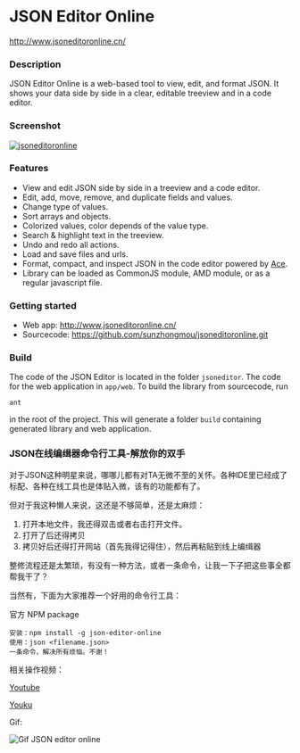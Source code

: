 # JSON Editor Online
http://www.jsoneditoronline.cn/


### Description

JSON Editor Online is a web-based tool to view, edit, and format JSON.
It shows your data side by side in a clear, editable treeview and in 
a code editor.


### Screenshot

<a href="http://www.jsoneditoronline.cn">
    <img alt="jsoneditoronline"
        src="https://raw.github.com/josdejong/jsoneditoronline/master/misc/screenshots/jsoneditoronline.png">
</a>


### Features

- View and edit JSON side by side in a treeview and a code editor.
- Edit, add, move, remove, and duplicate fields and values.
- Change type of values.
- Sort arrays and objects.
- Colorized values, color depends of the value type.
- Search & highlight text in the treeview.
- Undo and redo all actions.
- Load and save files and urls.
- Format, compact, and inspect JSON in the code editor powered by [Ace](http://ace.ajax.org/).
- Library can be loaded as CommonJS module, AMD module, or as a regular javascript file.


### Getting started

- Web app:    http://www.jsoneditoronline.cn/
- Sourcecode: https://github.com/sunzhongmou/jsoneditoronline.git


### Build

The code of the JSON Editor is located in the folder `jsoneditor`.
The code for the web application in `app/web`.
To build the library from sourcecode, run

    ant

in the root of the project. This will generate a folder `build` containing
generated library and web application.


### JSON在线编缉器命令行工具-解放你的双手

对于JSON这种明星来说，哪哪儿都有对TA无微不至的关怀。各种IDE里已经成了标配、各种在线工具也是体贴入微，该有的功能都有了。

但对于我这种懒人来说，这还是不够简单，还是太麻烦：

1. 打开本地文件，我还得双击或者右击打开文件。
2. 打开了后还得拷贝
3. 拷贝好后还得打开网站（首先我得记得住），然后再粘贴到线上编缉器

整修流程还是太繁琐，有没有一种方法，或者一条命令，让我一下子把这些事全都帮我干了？

当然有，下面为大家推荐一个好用的命令行工具：

官方 NPM package

```
安装：npm install -g json-editor-online
使用：json <filename.json>
一条命令，解决所有烦恼。不谢！
```

相关操作视频：

[Youtube](https://www.youtube.com/watch?v=QlXht9L9hEY) 

[Youku](http://v.youku.com/v_show/id_XMjk3MDc2MTcyOA==.html?spm=a2h3j.8428770.3416059.1)

Gif:

![Gif JSON editor online](http://upload-images.jianshu.io/upload_images/2183193-a323380734f31fc9.gif?imageMogr2/auto-orient/strip)